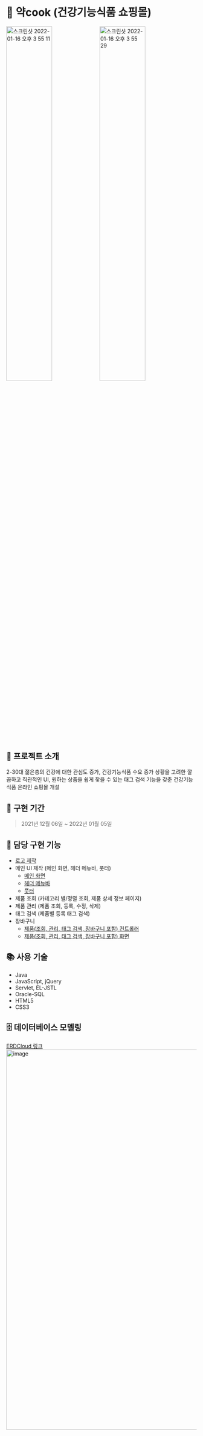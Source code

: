 # 💊 약cook (건강기능식품 쇼핑몰)
<div style="width:100%;">
<img style="width:49%; float:left;" width="720" alt="스크린샷 2022-01-16 오후 3 55 11" src="https://user-images.githubusercontent.com/85149442/161420180-2e18ff2c-6325-408e-9478-1ae131d9c91b.png">
<img style="width:49%; float:left;" width="720" alt="스크린샷 2022-01-16 오후 3 55 29" src="https://user-images.githubusercontent.com/85149442/161420191-7ab17546-1a65-4c5b-a270-fe23f284bb4e.png">
</div>


## 📝 프로젝트 소개
2-30대 젊은층의 건강에 대한 관심도 증가, 건강기능식품 수요 증가 상황을 고려한 깔끔하고 직관적인 UI, 원하는 상품을 쉽게 찾을 수 있는 태그 검색 기능을 갖춘 건강기능식품 온라인 쇼핑몰 개설



## 📆 구현 기간
> 2021년 12월 06일 ~ 2022년 01월 05일


## 🦊 담당 구현 기능
- [로고 제작](yakcook/WebContent/resources/images/common/logoWhite.png)
- 메인 UI 제작 (메인 화면, 헤더 메뉴바, 풋터)
  * [메인 화면](yakcook/WebContent/index.jsp)
  * [헤더 메뉴바](yakcook/WebContent/WEB-INF/views/common/headerFinal.jsp)
  * [풋터](yakcook/WebContent/WEB-INF/views/common/footerFinal.jsp)
- 제품 조회 (카테고리 별/정렬 조회, 제품 상세 정보 페이지)
- 제품 관리 (제품 조회, 등록, 수정, 삭제)
- 태그 검색 (제품별 등록 태그 검색)
- 장바구니
  + [제품(조회, 관리, 태그 검색, 장바구니 포함) 컨트롤러](yakcook/src/com/yakcook/product/controller/)
  * [제품(조회, 관리, 태그 검색, 장바구니 포함) 화면](yakcook/WebContent/WEB-INF/views/product/)



## 📚 사용 기술
- Java
- JavaScript, jQuery
- Servlet, EL-JSTL
- Oracle-SQL
- HTML5
- CSS3

## 🗄 데이터베이스 모델링
[ERDCloud 링크](https://www.erdcloud.com/d/T4AsCJBH7SBxpotqi)
<img width="1004" alt="image" src="https://user-images.githubusercontent.com/85149442/161479660-644d418b-79bd-438c-84f3-4a3e9d27ab58.png">

